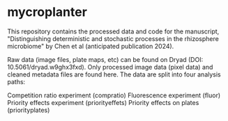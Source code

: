 # mycroplanter

This repository contains the processed data and code for the manuscript, "Distinguishing deterministic and stochastic processes in the rhizosphere microbiome" by Chen et al (anticipated publication 2024). 

Raw data (image files, plate maps, etc) can be found on Dryad (DOI: 10.5061/dryad.w9ghx3fxd). Only processed image data (pixel data) and cleaned metadata files are found here. The data are split into four analysis paths:

Competition ratio experiment (compratio)
Fluorescence experiment (fluor)
Priority effects experiment (priorityeffets)
Priority effects on plates (priorityplates)


